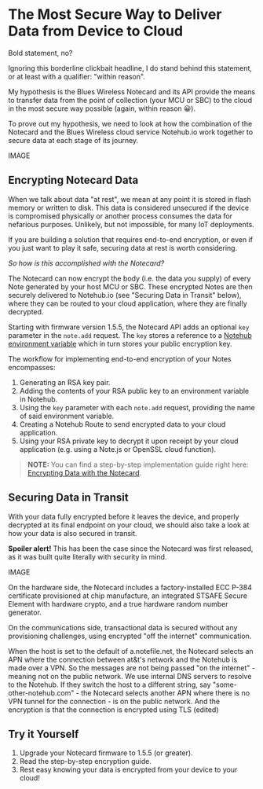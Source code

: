 # The Most Secure Way to Deliver Data from Device to Cloud

Bold statement, no?

Ignoring this borderline clickbait headline, I do stand behind this statement, or at least with a qualifier: "within reason".

My hypothesis is the Blues Wireless Notecard and its API provide the means to transfer data from the point of collection (your MCU or SBC) to the cloud in the most secure way possible (again, within reason 😀).

To prove out my hypothesis, we need to look at how the combination of the Notecard and the Blues Wireless cloud service Notehub.io work together to secure data at each stage of its journey.

IMAGE 

## Encrypting Notecard Data

When we talk about data "at rest", we mean at any point it is stored in flash memory or written to disk. This data is considered unsecured if the device is compromised physically or another process consumes the data for nefarious purposes. Unlikely, but not impossible, for many IoT deployments.

If you are building a solution that requires end-to-end encryption, or even if you just want to play it safe, securing data at rest is worth considering.

*So how is this accomplished with the Notecard?*

The Notecard can now encrypt the body (i.e. the data you supply) of every Note generated by your host MCU or SBC. These encrypted Notes are then securely delivered to Notehub.io (see "Securing Data in Transit" below), where they can be routed to your cloud application, where they are finally decrypted.

Starting with firmware version 1.5.5, the Notecard API adds an optional `key` parameter in the `note.add` request. The `key` stores a reference to a [Notehub environment variable](NEED) which in turn stores your public encryption key.

The workflow for implementing end-to-end encryption of your Notes encompasses:

1. Generating an RSA key pair.
1. Adding the contents of your RSA public key to an environment variable in Notehub.
1. Using the `key` parameter with each `note.add` request, providing the name of said environment variable.
1. Creating a Notehub Route to send encrypted data to your cloud application.
1. Using your RSA private key to decrypt it upon receipt by your cloud application (e.g. using a Note.js or OpenSSL cloud function).

> **NOTE:** You can find a step-by-step implementation guide right here: [Encrypting Data with the Notecard](https://dev.blues.io/notecard/notecard-guides/encrypting-data-with-the-notecard/).

## Securing Data in Transit

With your data fully encrypted before it leaves the device, and properly decrypted at its final endpoint on your cloud, we should also take a look at how your data is also secured in transit.

**Spoiler alert!** This has been the case since the Notecard was first released, as it was built quite literally with security in mind.

IMAGE

On the hardware side, the Notecard includes a factory-installed ECC P-384 certificate provisioned at chip manufacture, an integrated STSAFE Secure Element with hardware crypto, and a true hardware random number generator.

On the communications side, transactional data is secured without any provisioning challenges, using encrypted "off the internet" communication.

When the host is set to the default of a.notefile.net, the Notecard selects an APN where the connection between at&t's network and the Notehub is made over a VPN. So the messages are not being passed "on the internet" - meaning not on the public network. We use internal DNS servers to resolve to the Notehub.
If they switch the host to a different string, say "some-other-notehub.com" - the Notecard selects another APN where there is no VPN tunnel for the connection - is on the public network.
And the encryption is that the connection is encrypted using TLS (edited) 

## Try it Yourself

1. Upgrade your Notecard firmware to 1.5.5 (or greater).
2. Read the step-by-step encryption guide.
3. Rest easy knowing your data is encrypted from your device to your cloud!

